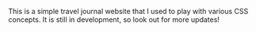 This is a simple travel journal website that I used to play with various CSS concepts. It is still in development, so look out for more updates!
